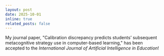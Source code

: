 ```yaml
---
layout: post
date: 2025-10-01 
inline: true
related_posts: false
---
```


My journal paper, "Calibration discrepancy predicts students’ subsequent metacognitive strategy use in computer-based learning," has been accepted to the *International Journal of Artificial Intelligence in Education*! 
